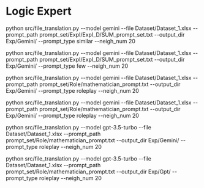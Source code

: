 # Logic Expert



python src/file_translation.py --model gemini --file Dataset/Dataset_1.xlsx --prompt_path prompt_set/ExpI/ExpI_D/SUM_prompt_set.txt  --output_dir Exp/Gemini/ --prompt_type similar --neigh_num 20


python src/file_translation.py --model gemini --file Dataset/Dataset_1.xlsx --prompt_path prompt_set/ExpI/ExpI_D/SUM_prompt_set.txt  --output_dir Exp/Gemini/ --prompt_type few --neigh_num 20


python src/file_translation.py --model gemini --file Dataset/Dataset_1.xlsx --prompt_path prompt_set/Role/mathematician_prompt.txt  --output_dir Exp/Gemini/ --prompt_type roleplay --neigh_num 20


python src/file_translation.py --model gemini --file Dataset/Dataset_1.xlsx --prompt_path prompt_set/Role/mathematician_prompt.txt  --output_dir Exp/Gemini/ --prompt_type roleplay --neigh_num 20

python src/file_translation.py --model  gpt-3.5-turbo --file Dataset/Dataset_1.xlsx --prompt_path prompt_set/Role/mathematician_prompt.txt  --output_dir Exp/Gemini/ --prompt_type roleplay --neigh_num 20

python src/file_translation.py --model  gpt-3.5-turbo --file Dataset/Dataset_1.xlsx --prompt_path prompt_set/Role/mathematician_prompt.txt  --output_dir Exp/Gpt/ --prompt_type roleplay --neigh_num 20